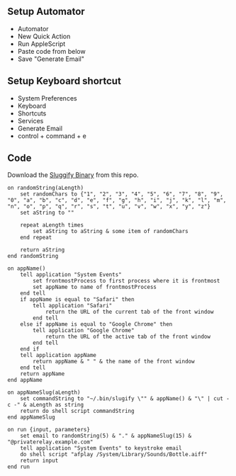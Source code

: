## Setup Automator

* Automator
* New Quick Action
* Run AppleScript
* Paste code from below
* Save "Generate Email"

## Setup Keyboard shortcut

* System Preferences
* Keyboard
* Shortcuts
* Services
* Generate Email
* control + command + e

## Code

Download the [Sluggify Binary](./bin/slugify) from this repo.

```applescript
on randomString(aLength)
	set randomChars to {"1", "2", "3", "4", "5", "6", "7", "8", "9", "0", "a", "b", "c", "d", "e", "f", "g", "h", "i", "j", "k", "l", "m", "n", "o", "p", "q", "r", "s", "t", "u", "v", "w", "x", "y", "z"}
	set aString to ""
	
	repeat aLength times
		set aString to aString & some item of randomChars
	end repeat
	
	return aString
end randomString

on appName()
	tell application "System Events"
		set frontmostProcess to first process where it is frontmost
		set appName to name of frontmostProcess
	end tell
	if appName is equal to "Safari" then
		tell application "Safari"
			return the URL of the current tab of the front window
		end tell
	else if appName is equal to "Google Chrome" then
		tell application "Google Chrome"
			return the URL of the active tab of the front window
		end tell
	end if
	tell application appName
		return appName & " " & the name of the front window
	end tell
	return appName
end appName

on appNameSlug(aLength)
	set commandString to "~/.bin/slugify \"" & appName() & "\" | cut -c -" & aLength as string
	return do shell script commandString
end appNameSlug

on run {input, parameters}
	set email to randomString(5) & "." & appNameSlug(15) & "@privaterelay.example.com"
	tell application "System Events" to keystroke email
	do shell script "afplay /System/Library/Sounds/Bottle.aiff"
	return input
end run
```

